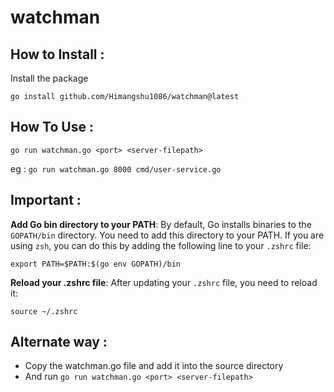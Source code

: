 # watchman

## How to Install :
Install the package 
```
go install github.com/Himangshu1086/watchman@latest
```

## How To Use :
```
go run watchman.go <port> <server-filepath>
```
eg : `go run watchman.go 8000 cmd/user-service.go`

## Important :
**Add Go bin directory to your PATH**:
By default, Go installs binaries to the `GOPATH/bin` directory. You need to add this directory to your PATH. If you are using `zsh`, you can do this by adding the following line to your `.zshrc` file:
```
export PATH=$PATH:$(go env GOPATH)/bin
```
**Reload your .zshrc file**:
After updating your `.zshrc` file, you need to reload it:
```
source ~/.zshrc
```

## Alternate way :
- Copy the watchman.go file and add it into the source directory
- And run ``go run watchman.go <port> <server-filepath>``
